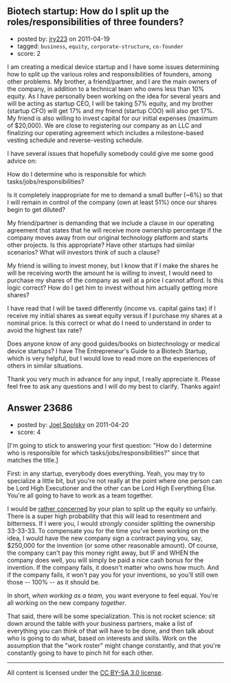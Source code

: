## Biotech startup: How do I split up the roles/responsibilities of three founders?

- posted by: [jry223](https://stackexchange.com/users/-1/9809-jry223) on 2011-04-19
- tagged: `business`, `equity`, `corporate-structure`, `co-founder`
- score: 2

I am creating a medical device startup and I have some issues determining how to split up the various roles and responsibilities of founders, among other problems. My brother, a friend/partner, and I are the main owners of the company, in addition to a technical team who owns less than 10% equity. As I have personally been working on the idea for several years and will be acting as startup CEO, I will be taking 57% equity, and my brother (startup CFO) will get 17% and my friend (startup COO) will also get 17%. My friend is also willing to invest capital for our initial expenses (maximum of $20,000). We are close to registering our company as an LLC and finalizing our operating agreement which includes a milestone-based vesting schedule and reverse-vesting schedule.

I have several issues that hopefully somebody could give me some good advice on:

How do I determine who is responsible for which tasks/jobs/responsibilities?

Is it completely inappropriate for me to demand a small buffer (~6%) so that I will remain in control of the company (own at least 51%) once our shares begin to get diluted?

My friend/partner is demanding that we include a clause in our operating agreement that states that he will receive more ownership percentage if the company moves away from our original technology platform and starts other projects. Is this appropriate? Have other startups had similar scenarios? What will investors think of such a clause?

My friend is willing to invest money, but I know that if I make the shares he will be receiving worth the amount he is willing to invest, I would need to purchase my shares of the company as well at a price I cannot afford. Is this logic correct? How do I get him to invest without him actually getting more shares?

I have read that I will be taxed differently (income vs. capital gains tax) if I receive my initial shares as sweat equity versus if I purchase my shares at a nominal price. Is this correct or what do I need to understand in order to avoid the highest tax rate?

Does anyone know of any good guides/books on biotechnology or medical device startups? I have The Entrepreneur's Guide to a Biotech Startup, which is very helpful, but I would love to read more on the experiences of others in similar situations.

Thank you very much in advance for any input, I really appreciate it. Please feel free to ask any questions and I will do my best to clarify. Thanks again!

 


## Answer 23686

- posted by: [Joel Spolsky](https://stackexchange.com/users/-1/4335-joel-spolsky) on 2011-04-20
- score: 4

[I'm going to stick to answering your first question: "How do I determine who is responsible for which tasks/jobs/responsibilities?" since that matches the title.]

First: in any startup, everybody does everything. Yeah, you may try to specialize a little bit, but you're not really at the point where one person can be Lord High Executioner and the other can be Lord High Everything Else. You're all going to have to work as a team together. 

I would be [rather concerned](http://answers.onstartups.com/questions/6949/forming-a-new-software-startup-how-do-i-allocate-ownership-fairly/23326#23326) by your plan to split up the equity so unfairly. There is a super high probability that this will lead to resentment and bitterness. If I were you, I would *strongly* consider splitting the ownership 33-33-33. To compensate you for the time you've been working on the idea, I would have the new company sign a contract paying you, say, $250,000 for the invention (or some other reasonable amount). Of course, the company can't pay this money right away, but IF and WHEN the company does well, you will simply be paid a nice cash bonus for the invention. If the company fails, it doesn't matter who owns how much. And if the company fails, it won't pay you for your inventions, so you'll still own those -- 100% -- as it should be.

In short, *when working as a team,* you want everyone to feel equal. You're all working on the new company *together*.

That said, there will be some specialization. This is not rocket science: sit down around the table with your business partners, make a list of everything you can think of that will have to be done, and then talk about who is going to do what, based on interests and skills. Work on the assumption that the "work roster" might change constantly, and that you're constantly going to have to pinch hit for each other.





---

All content is licensed under the [CC BY-SA 3.0 license](https://creativecommons.org/licenses/by-sa/3.0/).
